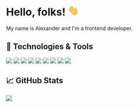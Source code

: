 # Hello, folks! <img src="./wave.gif" width="30px">

My name is Alexander and I'm a frontend developer.

## 🔧 Technologies & Tools

![](https://img.shields.io/badge/OS-Linux-informational?style=flat&logo=linux&logoColor=white&color=2bbc8a)
![](https://img.shields.io/badge/OS-Windows-informational?style=flat&logo=windows&logoColor=white&color=2bbc8a)
![](https://img.shields.io/badge/Editor-VSCode-informational?style=flat&logo=visual-studio-code&logoColor=white&color=2bbc8a)
![](https://img.shields.io/badge/Code-JavaScript-informational?style=flat&logo=javascript&logoColor=white&color=2bbc8a)
![](https://img.shields.io/badge/Code-TypeScript-informational?style=flat&logo=typescript&logoColor=white&color=2bbc8a)
![](https://img.shields.io/badge/Code-ReactJS-informational?style=flat&logo=react&logoColor=white&color=2bbc8a)
![](https://img.shields.io/badge/Tools-Redux-informational?style=flat&logo=redux&logoColor=white&color=2bbc8a)
![](https://img.shields.io/badge/Tools-MobX-informational?style=flat&logo=mobx&logoColor=white&color=2bbc8a)
![](https://img.shields.io/badge/Tools-Webpack-informational?style=flat&logo=webpack&logoColor=white&color=2bbc8a)

## &#x1f4c8; GitHub Stats

<a href="https://github.com/Necritto/Necritto">
  <img align="center" src="https://github-readme-stats.vercel.app/api/top-langs/?username=Necritto&hide=java,html&title_color=ffffff&text_color=c9cacc&icon_color=2bbc8a&bg_color=1d1f21" />
</a>
